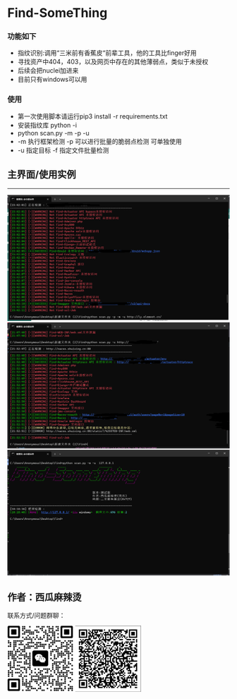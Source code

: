 # Find-SomeThing 

### 功能如下

- 指纹识别:调用“三米前有香蕉皮“前辈工具，他的工具比finger好用
- 寻找资产中404，403，以及网页中存在的其他薄弱点，类似于未授权
- 后续会把nuclei加进来
- 目前只有windows可以用

### 使用

- 第一次使用脚本请运行pip3 install -r requirements.txt
- 安装指纹库 python -i
- python scan.py -m -p -u
- -m 执行框架检测 -p 可以进行批量的脆弱点检测  可单独使用
- -u 指定目标  -f 指定文件批量检测    


## 主界面/使用实例

----
![cmd](readme/cmd.jpg)
![cmd](readme/cmd2.jpg)
![cmd](readme/cmd3.jpg)





## 作者：西瓜麻辣烫

联系方式/问题群聊：
 
![vx](readme/vx.jpg) ![ql](readme/ql.jpg)

